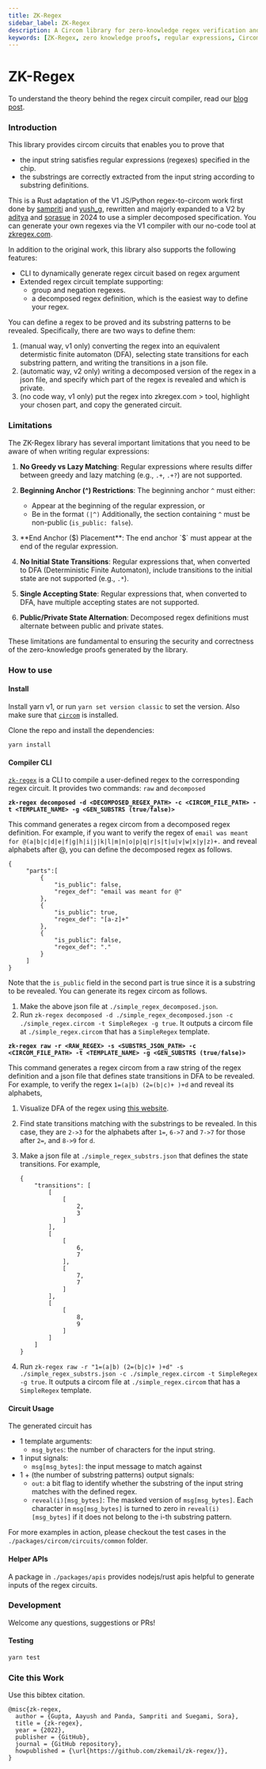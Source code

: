 ```yaml
---
title: ZK-Regex
sidebar_label: ZK-Regex
description: A Circom library for zero-knowledge regex verification and substring extraction, with CLI tools for generating regex circuits and DFA-based pattern matching
keywords: [ZK-Regex, zero knowledge proofs, regular expressions, Circom, DFA verification, substring extraction, pattern matching, CLI tools, regex circuits, blockchain verification]
---
```


# ZK-Regex

To understand the theory behind the regex circuit compiler, read our [blog post](https://prove.email/blog/zkregex).

### Introduction

This library provides circom circuits that enables you to prove that

* the input string satisfies regular expressions (regexes) specified in the chip.
* the substrings are correctly extracted from the input string according to substring definitions.

This is a Rust adaptation of the V1 JS/Python regex-to-circom work first done by [sampriti](https://github.com/sampritipanda/) and [yush\_g](https://twitter.com/yush\_g), rewritten and majorly expanded to a V2 by [aditya](https://github.com/Bisht13) and [sorasue](https://github.com/SoraSuegami/) in 2024 to use a simpler decomposed specification. You can generate your own regexes via the V1 compiler with our no-code tool at [zkregex.com](https://www.zkregex.com).

In addition to the original work, this library also supports the following features:

* CLI to dynamically generate regex circuit based on regex argument
* Extended regex circuit template supporting:
  * group and negation regexes.
  * a decomposed regex definition, which is the easiest way to define your regex.

You can define a regex to be proved and its substring patterns to be revealed. Specifically, there are two ways to define them:

1. (manual way, v1 only) converting the regex into an equivalent determistic finite automaton (DFA), selecting state transitions for each substring pattern, and writing the transitions in a json file.
2. (automatic way, v2 only) writing a decomposed version of the regex in a json file, and specify which part of the regex is revealed and which is private.
3. (no code way, v1 only) put the regex into zkregex.com > tool, highlight your chosen part, and copy the generated circuit.&#x20;

### Limitations

The ZK-Regex library has several important limitations that you need to be aware of when writing regular expressions:

1. **No Greedy vs Lazy Matching**: Regular expressions where results differ between greedy and lazy matching (e.g., `.+`, `.+?`) are not supported.

2. **Beginning Anchor (^) Restrictions**: The beginning anchor `^` must either:
   - Appear at the beginning of the regular expression, or
   - Be in the format `(|^)`
   Additionally, the section containing `^` must be non-public (`is_public: false`).

3. **End Anchor ($) Placement**: The end anchor `$` must appear at the end of the regular expression.

4. **No Initial State Transitions**: Regular expressions that, when converted to DFA (Deterministic Finite Automaton), include transitions to the initial state are not supported (e.g., `.*`).

5. **Single Accepting State**: Regular expressions that, when converted to DFA, have multiple accepting states are not supported.

6. **Public/Private State Alternation**: Decomposed regex definitions must alternate between public and private states.

These limitations are fundamental to ensuring the security and correctness of the zero-knowledge proofs generated by the library.

### How to use

#### Install

Install yarn v1, or run `yarn set version classic` to set the version. Also make sure that [`circom`](https://docs.circom.io/getting-started/installation/) is installed.

Clone the repo and install the dependencies:

```
yarn install
```

#### Compiler CLI

[`zk-regex`](https://github.com/zkemail/zk-regex/) is a CLI to compile a user-defined regex to the corresponding regex circuit. It provides two commands: `raw` and `decomposed`

**`zk-regex decomposed -d <DECOMPOSED_REGEX_PATH> -c <CIRCOM_FILE_PATH> -t <TEMPLATE_NAME> -g <GEN_SUBSTRS (true/false)>`**

This command generates a regex circom from a decomposed regex definition. For example, if you want to verify the regex of `email was meant for @(a|b|c|d|e|f|g|h|i|j|k|l|m|n|o|p|q|r|s|t|u|v|w|x|y|z)+.` and reveal alphabets after @, you can define the decomposed regex as follows.

```
{
     "parts":[
         {
             "is_public": false,
             "regex_def": "email was meant for @"
         },
         {
             "is_public": true,
             "regex_def": "[a-z]+"
         },
         {
             "is_public": false,
             "regex_def": "."
         }
     ]
}
```

Note that the `is_public` field in the second part is true since it is a substring to be revealed. You can generate its regex circom as follows.

1. Make the above json file at `./simple_regex_decomposed.json`.
2. Run `zk-regex decomposed -d ./simple_regex_decomposed.json -c ./simple_regex.circom -t SimpleRegex -g true`. It outputs a circom file at `./simple_regex.circom` that has a `SimpleRegex` template.

**`zk-regex raw -r <RAW_REGEX> -s <SUBSTRS_JSON_PATH> -c <CIRCOM_FILE_PATH> -t <TEMPLATE_NAME> -g <GEN_SUBSTRS (true/false)>`**

This command generates a regex circom from a raw string of the regex definition and a json file that defines state transitions in DFA to be revealed. For example, to verify the regex `1=(a|b) (2=(b|c)+ )+d` and reveal its alphabets,

1. Visualize DFA of the regex using [this website](https://zkregex.com).
2. Find state transitions matching with the substrings to be revealed. In this case, they are `2->3` for the alphabets after `1=`, `6->7` and `7->7` for those after `2=`, and `8->9` for `d`.
3.  Make a json file at `./simple_regex_substrs.json` that defines the state transitions. For example,

    ```
    {
        "transitions": [
            [
                [
                    2,
                    3
                ]
            ],
            [
                [
                    6,
                    7
                ],
                [
                    7,
                    7
                ]
            ],
            [
                [
                    8,
                    9
                ]
            ]
        ]
    }
    ```
4. Run `zk-regex raw -r "1=(a|b) (2=(b|c)+ )+d" -s ./simple_regex_substrs.json -c ./simple_regex.circom -t SimpleRegex -g true`. It outputs a circom file at `./simple_regex.circom` that has a `SimpleRegex` template.

#### Circuit Usage

The generated circuit has

* 1 template arguments:
  * `msg_bytes`: the number of characters for the input string.
* 1 input signals:
  * `msg[msg_bytes]`: the input message to match against
* 1 + (the number of substring patterns) output signals:
  * `out`: a bit flag to identify whether the substring of the input string matches with the defined regex.
  * `reveal(i)[msg_bytes]`: The masked version of `msg[msg_bytes]`. Each character in `msg[msg_bytes]` is turned to zero in `reveal(i)[msg_bytes]` if it does not belong to the i-th substring pattern.

For more examples in action, please checkout the test cases in the `./packages/circom/circuits/common` folder.

#### Helper APIs

A package in `./packages/apis` provides nodejs/rust apis helpful to generate inputs of the regex circuits.

### Development

Welcome any questions, suggestions or PRs!

#### Testing

```bash
yarn test
```

### Cite this Work

Use this bibtex citation.

```
@misc{zk-regex,
  author = {Gupta, Aayush and Panda, Sampriti and Suegami, Sora},
  title = {zk-regex},
  year = {2022},
  publisher = {GitHub},
  journal = {GitHub repository},
  howpublished = {\url{https://github.com/zkemail/zk-regex/}},
}
```
